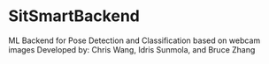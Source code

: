# SitSmartBackend
ML Backend for Pose Detection and Classification based on webcam images
Developed by: Chris Wang, Idris Sunmola, and Bruce Zhang
